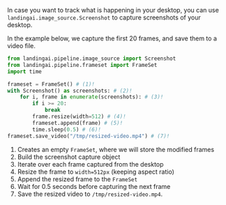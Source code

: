 In case you want to track what is happening in your desktop, you can use `landingai.image_source.Screenshot` to capture screenshots of your desktop.

In the example below, we capture the first 20 frames, and save them to a video file.

```py
from landingai.pipeline.image_source import Screenshot
from landingai.pipeline.frameset import FrameSet
import time

frameset = FrameSet() # (1)!
with Screenshot() as screenshots: # (2)!
    for i, frame in enumerate(screenshots): # (3)!
        if i >= 20:
            break
        frame.resize(width=512) # (4)!
        frameset.append(frame) # (5)!
        time.sleep(0.5) # (6)!
frameset.save_video("/tmp/resized-video.mp4") # (7)!
```

1. Creates an empty `FrameSet`, where we will store the modified frames
2. Build the screenshot capture object
3. Iterate over each frame captured from the desktop
4. Resize the frame to `width=512px` (keeping aspect ratio)
5. Append the resized frame to the `FrameSet`
6. Wait for 0.5 seconds before capturing the next frame
7. Save the resized video to `/tmp/resized-video.mp4`.
